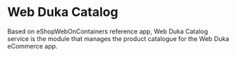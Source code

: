 # Web Duka Catalog
 Based on eShopWebOnContainers reference app,  Web Duka Catalog service is the module that manages the product catalogue for the Web Duka eCommerce app.